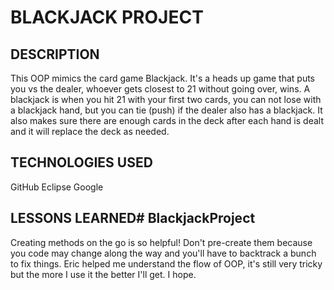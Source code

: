 # BLACKJACK PROJECT

## DESCRIPTION
This OOP mimics the card game Blackjack. It's a heads up game that puts you vs the dealer, whoever gets closest to 21 without going over, wins. A blackjack is when you hit 21 with your first two cards, you can not lose with a blackjack hand, but you can tie (push) if the dealer also has a blackjack. It also makes sure there are enough cards in the deck after each hand is dealt and it will replace the deck as needed. 

## TECHNOLOGIES USED
GitHub
Eclipse
Google

## LESSONS LEARNED# BlackjackProject
Creating methods on the go is so helpful! Don't pre-create them because you code may change along the way and you'll have to backtrack a bunch to fix things. 
Eric helped me understand the flow of OOP, it's still very tricky but the more I use it the better I'll get. I hope.